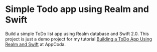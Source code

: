 # Simple Todo app using Realm and Swift

Build a simple ToDo list app using Realm database and Swift 2.0. This project is just a demo project for my tutorial [Building a ToDo App Using Realm and Swift](http://www.appcoda.com/realm-database-swift/) at AppCoda.
